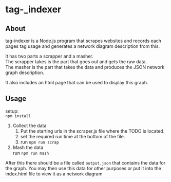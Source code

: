 # tag-_indexer
## About
tag-indexer is a Node.js program that scrapes websites and records each pages tag usage and generates a network diagram description from this.

It has two parts a scrapper and a masher.  
The scrapper takes is the part that goes out and gets the raw data.  
The masher is the part that takes the data and produces the JSON network graph description.

It also includes an html page that can be used to display this graph.

## Usage
setup:  
`npm install`  
1. Collect the data
   1. Put the starting urls in the scraper.js file where the TODO is located.
   2. set the required run time at the bottom of the file.
   3. run `npm run scrap`
2. Mash the data  
   run `npm run mash`  
   
After this there should be a file called `output.json` that contains the data for the graph. You may then use this data for other purposes or put it into  the index.html file to view it as a network diagram

